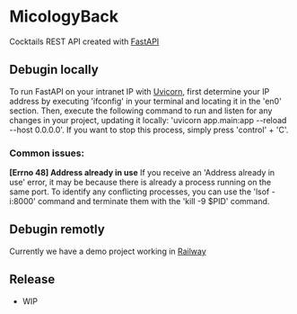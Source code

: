 # MicologyBack

Cocktails REST API created with [FastAPI](https://fastapi.tiangolo.com)

## Debugin locally

To run FastAPI on your intranet IP with [Uvicorn](https://www.uvicorn.org), first determine your IP address by executing 'ifconfig' in your terminal and locating it in the 'en0' section. Then, execute the following command to run and listen for any changes in your project, updating it locally: 'uvicorn app.main:app --reload --host 0.0.0.0'.
If you want to stop this process, simply press 'control' + 'C'.

### Common issues:

**[Errno 48] Address already in use**
If you receive an 'Address already in use' error, it may be because there is already a process running on the same port.
To identify any conflicting processes, you can use the 'lsof -i:8000' command and terminate them with the 'kill -9 $PID' command. 

## Debugin remotly

Currently we have a demo project working in [Railway](https://fastapi-production-6595.up.railway.app)

## Release
- WIP